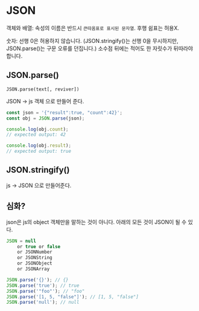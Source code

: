# JSON

객체와 배열: 속성의 이름은 반드시 `큰따옴표로 표시된 문자열`. 후행 쉼표는 허용X.

숫자: 선행 0은 허용하지 않습니다. (JSON.stringify()는 선행 0을 무시하지만, JSON.parse()는 구문 오류를 던집니다.) 소수점 뒤에는 적어도 한 자릿수가 뒤따라야 합니다.

## JSON.parse()

`JSON.parse(text[, reviver])`

JSON -> js 객체 으로 만들어 준다.

```javascript
const json = '{"result":true, "count":42}';
const obj = JSON.parse(json);

console.log(obj.count);
// expected output: 42

console.log(obj.result);
// expected output: true
```

## JSON.stringify()

js -> JSON 으로 만들어준다.

## 심화?

json은 js의 object 객체만을 말하는 것이 아니다. 아래의 모든 것이 JSON이 될 수 있다.

```js
JSON = null
    or true or false
    or JSONNumber
    or JSONString
    or JSONObject
    or JSONArray

```

````js
JSON.parse('{}'); // {}
JSON.parse('true'); // true
JSON.parse('"foo"'); // "foo"
JSON.parse('[1, 5, "false"]'); // [1, 5, "false"]
JSON.parse('null'); // null
````
